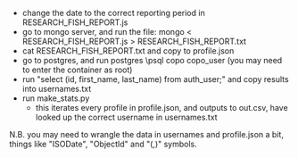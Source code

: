 - change the date to the correct reporting period in RESEARCH_FISH_REPORT.js
- go to mongo server, and run the file:
	mongo < RESEARCH_FISH_REPORT.js > RESEARCH_FISH_REPORT.txt
- cat RESEARCH_FISH_REPORT.txt and copy to profile.json
- go to postgres, and run postgres \psql copo copo_user (you may need to enter the container as root)
- run "select (id, first_name, last_name) from auth_user;" and copy results into usernames.txt
- run make_stats.py 
	- this iterates every profile in profile.json, and outputs to out.csv, have looked up the correct username in usernames.txt

N.B. you may need to wrangle the data in usernames and profile.json a bit, things like "ISODate", "ObjectId" and "(,)" symbols.